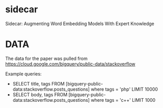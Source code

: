 # sidecar
Sidecar: Augmenting Word Embedding Models With Expert Knowledge


# DATA
The data for the paper was pulled from https://cloud.google.com/bigquery/public-data/stackoverflow

Example queries: 
- SELECT title, tags  FROM [bigquery-public-data:stackoverflow.posts_questions] where tags = 'php' LIMIT 10000
- SELECT body, tags  FROM [bigquery-public-data:stackoverflow.posts_questions] where tags = 'c++' LIMIT 1000
